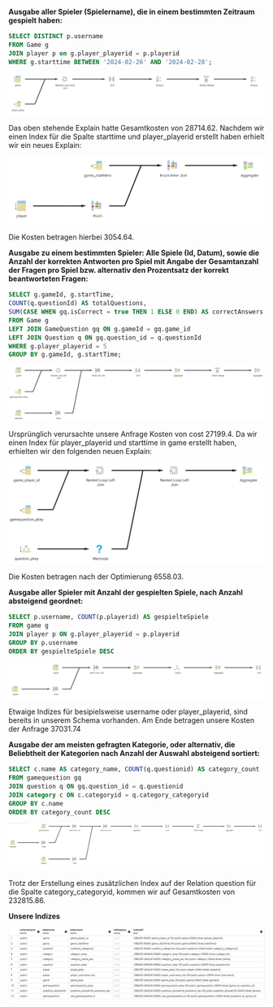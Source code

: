 **Ausgabe aller Spieler (Spielername), die in einem bestimmten Zeitraum gespielt haben:**

```sql
SELECT DISTINCT p.username
FROM Game g
JOIN player p on g.player_playerid = p.playerid
WHERE g.starttime BETWEEN '2024-02-26' AND '2024-02-28';
```
![img_3.png](img_3.png)

Das oben stehende Explain hatte Gesamtkosten von 28714.62. Nachdem wir einen Index für die Spalte starttime und player_playerid erstellt haben erhielt wir ein neues Explain:

![img_6.png](img_6.png)

Die Kosten betragen hierbei 3054.64.

**Ausgabe zu einem bestimmten Spieler: Alle Spiele (Id, Datum), sowie die Anzahl der korrekten Antworten pro Spiel mit Angabe der Gesamtanzahl der Fragen pro Spiel bzw. alternativ den Prozentsatz der korrekt beantworteten Fragen:**

```sql
SELECT g.gameId, g.startTime,
COUNT(q.questionId) AS totalQuestions,
SUM(CASE WHEN gq.isCorrect = true THEN 1 ELSE 0 END) AS correctAnswers
FROM Game g
LEFT JOIN GameQuestion gq ON g.gameId = gq.game_id
LEFT JOIN Question q ON gq.question_id = q.questionId
WHERE g.player_playerid = 5
GROUP BY g.gameId, g.startTime;
```

![img.png](img.png)

Ursprünglich verursachte unsere Anfrage Kosten von cost 27199.4. Da wir einen Index für player_playerid und starttime in game erstellt haben, erhielten wir den folgenden neuen Explain:

![img_7.png](img_7.png)

Die Kosten betragen nach der Optimierung 6558.03.


**Ausgabe aller Spieler mit Anzahl der gespielten Spiele, nach Anzahl absteigend geordnet:**

```sql
SELECT p.username, COUNT(p.playerid) AS gespielteSpiele
FROM game g
JOIN player p ON g.player_playerid = p.playerid
GROUP BY p.username
ORDER BY gespielteSpiele DESC
```

![img_1.png](img_1.png)

Etwaige Indizes für besipielsweise username oder player_playerid, sind bereits in unserem Schema vorhanden. Am Ende betragen unsere Kosten der Anfrage 37031.74

**Ausgabe der am meisten gefragten Kategorie, oder alternativ, die Beliebtheit der Kategorien nach Anzahl der Auswahl absteigend sortiert:**

```sql
SELECT c.name AS category_name, COUNT(q.questionid) AS category_count
FROM gamequestion gq
JOIN question q ON gq.question_id = q.questionid
JOIN category c ON c.categoryid = q.category_categoryid
GROUP BY c.name
ORDER BY category_count DESC
```

![img_2.png](img_2.png)

Trotz der Erstellung eines zusätzlichen Index auf der Relation question für die Spalte category_categoryid, kommen wir auf Gesamtkosten von 232815.86.


**Unsere Indizes**

![img_9.png](img_9.png)

